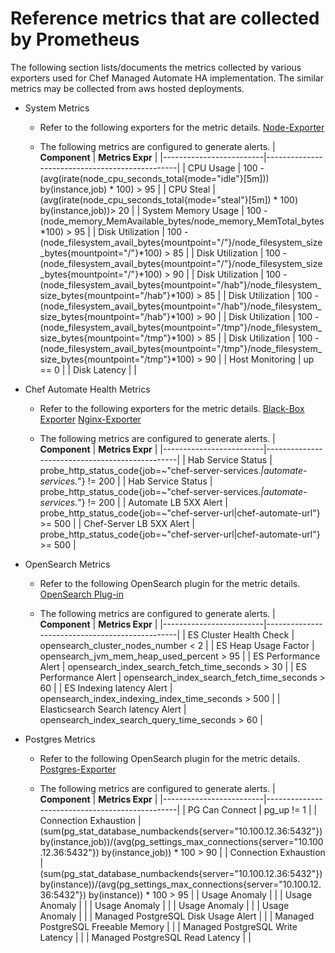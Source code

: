 # Reference metrics that are collected by Prometheus

The following section lists/documents the metrics collected by various exporters used for Chef Managed Automate HA implementation. The similar metrics may be collected from aws hosted deployments.

* System Metrics
    - Refer to the following exporters for the metric details.
        [Node-Exporter](https://github.com/prometheus/node_exporter)
    
    - The following metrics are configured to generate alerts.
    | **Component**           | **Metrics Expr**                                    |
    |-------------------------|------------------------------------------------|
    |   CPU Usage             | 100 - (avg(irate(node_cpu_seconds_total{mode="idle"}[5m])) by(instance,job) * 100) > 95 |
    |   CPU Steal | (avg(irate(node_cpu_seconds_total{mode="steal"}[5m]) * 100) by(instance,job))> 20 |
    |   System Memory Usage | 100 - (node_memory_MemAvailable_bytes/node_memory_MemTotal_bytes*100) > 95 |
    |   Disk Utilization | 100 - (node_filesystem_avail_bytes{mountpoint="/"}/node_filesystem_size_bytes{mountpoint="/"}*100) > 85 |
    |   Disk Utilization | 100 - (node_filesystem_avail_bytes{mountpoint="/"}/node_filesystem_size_bytes{mountpoint="/"}*100) > 90 |
    |   Disk Utilization | 100 - (node_filesystem_avail_bytes{mountpoint="/hab"}/node_filesystem_size_bytes{mountpoint="/hab"}*100) > 85 |
    |   Disk Utilization | 100 - (node_filesystem_avail_bytes{mountpoint="/hab"}/node_filesystem_size_bytes{mountpoint="/hab"}*100) > 90 |
    |   Disk Utilization | 100 - (node_filesystem_avail_bytes{mountpoint="/tmp"}/node_filesystem_size_bytes{mountpoint="/tmp"}*100) > 85 |
    |   Disk Utilization | 100 - (node_filesystem_avail_bytes{mountpoint="/tmp"}/node_filesystem_size_bytes{mountpoint="/tmp"}*100) > 90 |
    |   Host Monitoring | up == 0 |
    |   Disk Latency | |

* Chef Automate Health Metrics
    - Refer to the following exporters for the metric details.
        [Black-Box Exporter](https://github.com/prometheus/blackbox_exporter)
        [Nginx-Exporter](https://github.com/nginxinc/nginx-prometheus-exporter)

    - The following metrics are configured to generate alerts.
    | **Component**           | **Metrics Expr**                               |
    |-------------------------|------------------------------------------------|
    | Hab Service Status    | probe_http_status_code{job=~"chef-server-services.*|automate-services.*"} != 200 |
    | Hab Service Status | probe_http_status_code{job=~"chef-server-services.*|automate-services.*"} != 200 |
    | Automate LB 5XX Alert | probe_http_status_code{job=~"chef-server-url|chef-automate-url"} >= 500 |
    | Chef-Server LB 5XX Alert | probe_http_status_code{job=~"chef-server-url|chef-automate-url"} >= 500 |

* OpenSearch Metrics
    - Refer to the following OpenSearch plugin for the metric details.
        [OpenSearch Plug-in](https://github.com/aiven/prometheus-exporter-plugin-for-opensearch)

    - The following metrics are configured to generate alerts.
    | **Component**           | **Metrics Expr**                               |
    |-------------------------|------------------------------------------------|
    | ES Cluster Health Check | opensearch_cluster_nodes_number < 2 |
    | ES Heap Usage Factor | opensearch_jvm_mem_heap_used_percent > 95 |
    | ES Performance Alert | opensearch_index_search_fetch_time_seconds > 30 | 
    | ES Performance Alert | opensearch_index_search_fetch_time_seconds > 60 |
    | ES Indexing latency Alert | opensearch_index_indexing_index_time_seconds > 500 |
    | Elasticsearch Search latency Alert | opensearch_index_search_query_time_seconds > 60 |


* Postgres Metrics
    - Refer to the following OpenSearch plugin for the metric details.
        [Postgres-Exporter](https://github.com/prometheus-community/postgres_exporter)

    - The following metrics are configured to generate alerts.
    | **Component**           | **Metrics Expr**                               |
    |-------------------------|------------------------------------------------|
    | PG Can Connect | pg_up != 1 |
    | Connection Exhaustion | (sum(pg_stat_database_numbackends{server="10.100.12.36:5432"}) by(instance,job))/(avg(pg_settings_max_connections{server="10.100.12.36:5432"}) by(instance,job)) * 100 > 90 |
    | Connection Exhaustion | (sum(pg_stat_database_numbackends{server="10.100.12.36:5432"}) by(instance))/(avg(pg_settings_max_connections{server="10.100.12.36:5432"}) by(instance)) * 100 > 95 |
    | Usage Anomaly | |
    | Usage Anomaly | |
    | Usage Anomaly | |
    | Usage Anomaly | |
    | Usage Anomaly | |
    | Managed PostgreSQL Disk Usage Alert | |
    | Managed PostgreSQL Freeable Memory | | 
    | Managed PostgreSQL Write Latency | | 
    | Managed PostgreSQL Read Latency | |
